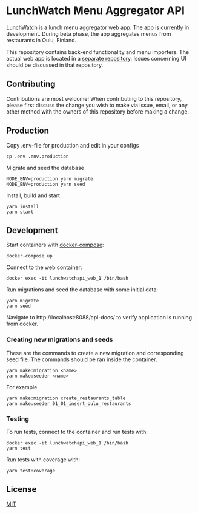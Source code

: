 LunchWatch Menu Aggregator API
==============================

[LunchWatch](https://lunch.watch) is a lunch menu aggregator web app. The app is currently in development. During beta phase, the app aggregates menus from restaurants in Oulu, Finland.

This repository contains back-end functionality and menu importers. The actual web app is located in a [separate repository](https://github.com/jtiala/lunchwatch-client). Issues concerning UI should be discussed in that repository.

## Contributing

Contributions are most welcome! When contributing to this repository, please first discuss the change you wish to make via issue, email, or any other method with the owners of this repository before making a change.

## Production

Copy .env-file for production and edit in your configs

    cp .env .env.production

Migrate and seed the database

    NODE_ENV=production yarn migrate
    NODE_ENV=production yarn seed

Install, build and start

    yarn install
    yarn start

## Development

Start containers with [docker-compose](https://docs.docker.com/compose/):

    docker-compose up

Connect to the web container:

    docker exec -it lunchwatchapi_web_1 /bin/bash

Run migrations and seed the database with some initial data:

    yarn migrate
    yarn seed

Navigate to http://localhost:8088/api-docs/ to verify application is running from docker.

### Creating new migrations and seeds

These are the commands to create a new migration and corresponding seed file. The commands should be
ran inside the container.

    yarn make:migration <name>
    yarn make:seeder <name>

For example

    yarn make:migration create_restaurants_table
    yarn make:seeder 01_01_insert_oulu_restaurants

### Testing

To run tests, connect to the container and run tests with:

    docker exec -it lunchwatchapi_web_1 /bin/bash
    yarn test

Run tests with coverage with:

    yarn test:coverage

## License

[MIT](LICENSE)
